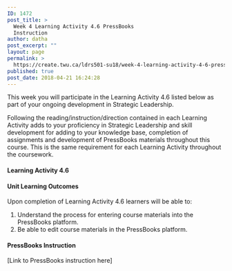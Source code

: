 ```yaml
---
ID: 1472
post_title: >
  Week 4 Learning Activity 4.6 PressBooks
  Instruction
author: datha
post_excerpt: ""
layout: page
permalink: >
  https://create.twu.ca/ldrs501-su18/week-4-learning-activity-4-6-pressbooks-instruction/
published: true
post_date: 2018-04-21 16:24:28
---
```

This week you will participate in the Learning Activity 4.6 listed below as part of your ongoing development in Strategic Leadership.

Following the reading/instruction/direction contained in each Learning Activity adds to your proficiency in Strategic Leadership and skill development for adding to your knowledge base, completion of assignments and development of PressBooks materials throughout this course. This is the same requirement for each Learning Activity throughout the coursework.
<h4>Learning Activity 4.6</h4>
<h4>Unit Learning Outcomes</h4>
Upon completion of Learning Activity 4.6 learners will be able to:
<ol>
 	<li>Understand the process for entering course materials into the PressBooks platform.</li>
 	<li>Be able to edit course materials in the PressBooks platform.</li>
</ol>
<h4>PressBooks Instruction</h4>
[Link to PressBooks instruction here]